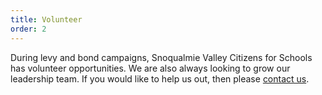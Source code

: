 ```yaml
---
title: Volunteer
order: 2
---
```

During levy and bond campaigns, Snoqualmie Valley Citizens for Schools has volunteer opportunities. We are also always looking to grow our leadership team. If you would like to help us out, then please [contact us](mailto:{{site.social.email}}).
